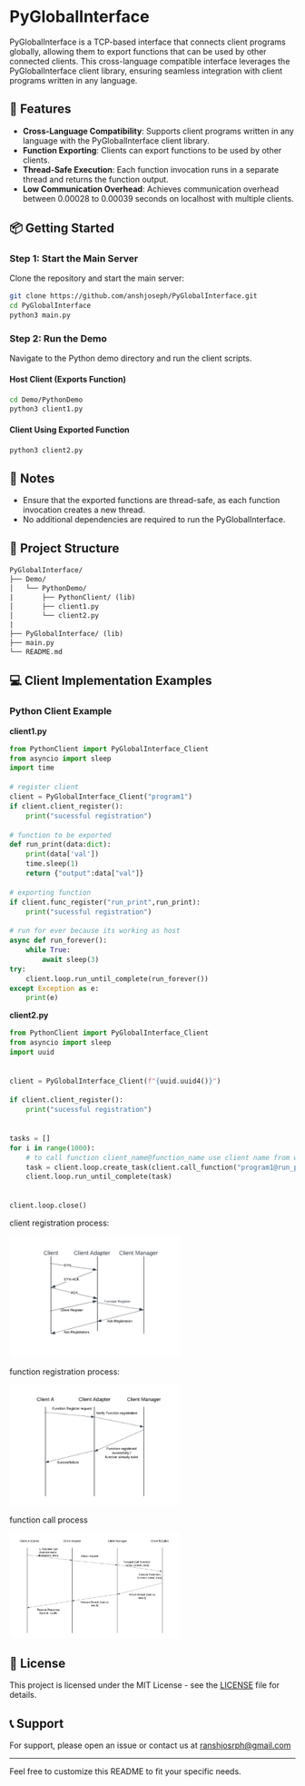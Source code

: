 # PyGlobalInterface

<!-- ![PyGlobalInterface Logo](https://yourlogo.com/logo.png) -->

PyGlobalInterface is a TCP-based interface that connects client programs globally, allowing them to export functions that can be used by other connected clients. This cross-language compatible interface leverages the PyGlobalInterface client library, ensuring seamless integration with client programs written in any language. 

## 🚀 Features
- **Cross-Language Compatibility**: Supports client programs written in any language with the PyGlobalInterface client library.
- **Function Exporting**: Clients can export functions to be used by other clients.
- **Thread-Safe Execution**: Each function invocation runs in a separate thread and returns the function output.
- **Low Communication Overhead**: Achieves communication overhead between 0.00028 to 0.00039 seconds on localhost with multiple clients.

## 📦 Getting Started

### Step 1: Start the Main Server
Clone the repository and start the main server:

```bash
git clone https://github.com/anshjoseph/PyGlobalInterface.git
cd PyGlobalInterface
python3 main.py
```

### Step 2: Run the Demo

Navigate to the Python demo directory and run the client scripts.

#### Host Client (Exports Function)
```bash
cd Demo/PythonDemo
python3 client1.py
```

#### Client Using Exported Function
```bash
python3 client2.py
```

## 📝 Notes
- Ensure that the exported functions are thread-safe, as each function invocation creates a new thread.
- No additional dependencies are required to run the PyGlobalInterface.

## 📁 Project Structure
```
PyGlobalInterface/
├── Demo/
│   └── PythonDemo/
|       ├── PythonClient/ (lib)
│       ├── client1.py
│       └── client2.py
|
├── PyGlobalInterface/ (lib)
├── main.py
└── README.md
```

## 💻 Client Implementation Examples

### Python Client Example
**client1.py**
```python
from PythonClient import PyGlobalInterface_Client
from asyncio import sleep
import time 

# register client
client = PyGlobalInterface_Client("program1")
if client.client_register():
    print("sucessful registration")

# function to be exported
def run_print(data:dict):
    print(data['val'])
    time.sleep(1)
    return {"output":data["val"]}

# exporting function    
if client.func_register("run_print",run_print):
    print("sucessful registration")

# run for ever because its working as host    
async def run_forever():
    while True:
        await sleep(3)
try:
    client.loop.run_until_complete(run_forever())
except Exception as e:
    print(e)

```

**client2.py**
```python
from PythonClient import PyGlobalInterface_Client
from asyncio import sleep
import uuid


client = PyGlobalInterface_Client(f"{uuid.uuid4()}")

if client.client_register():
    print("sucessful registration")


tasks = []
for i in range(1000):
    # to call function client_name@function_name use client name from which you want to call the function
    task = client.loop.create_task(client.call_function("program1@run_print",data={"val":f"hello from {client.client_name}"}))
    client.loop.run_until_complete(task)


client.loop.close()

```
 client registration process:

<img src="Src/clientregister.png" alt="Client Register" width="300"/>

function registration process:

<img src="Src/Functionregister.png" alt="Function Register" width="300"/>

 function call process

<img src="Src/Functioncall.png" alt="Function Call" width="300"/>




## 📄 License
This project is licensed under the MIT License - see the [LICENSE](LICENSE) file for details.

## 📞 Support
For support, please open an issue or contact us at ranshjosrph@gmail.com

---

Feel free to customize this README to fit your specific needs.
